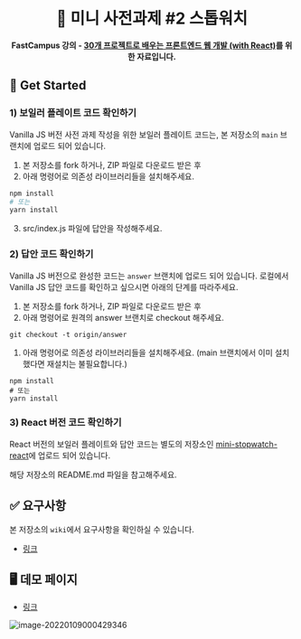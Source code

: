 <div align="center">
  <h1>
     🐤 미니 사전과제 #2 스톱워치
  </h1>
  <strong>FastCampus 강의 - <a href="https://fastcampus.co.kr/dev_online_fefinal">30개 프로젝트로 배우는
프론트엔드 웹 개발 (with React)</a>를 위한 자료입니다.</strong>
</div>

## 📑 Get Started

### 1) 보일러 플레이트 코드 확인하기

Vanilla JS 버전 사전 과제 작성을 위한 보일러 플레이트 코드는, 본 저장소의 `main` 브랜치에 업로드 되어 있습니다.

1. 본 저장소를 fork 하거나, ZIP 파일로 다운로드 받은 후
2. 아래 명령어로 의존성 라이브러리들을 설치해주세요.

```bash
npm install
# 또는
yarn install
```

3. src/index.js 파일에 답안을 작성해주세요.

### 2) 답안 코드 확인하기

Vanilla JS 버전으로 완성한 코드는 `answer` 브랜치에 업로드 되어 있습니다. 로컬에서 Vanilla JS 답안 코드를 확인하고 싶으시면 아래의 단계를 따라주세요.

1. 본 저장소를 fork 하거나, ZIP 파일로 다운로드 받은 후
2. 아래 명령어로 원격의 answer 브랜치로 checkout 해주세요.

```
git checkout -t origin/answer
```

1. 아래 명령어로 의존성 라이브러리들을 설치해주세요. (main 브랜치에서 이미 설치했다면 재설치는 불필요합니다.)

```
npm install
# 또는
yarn install
```

### 3) React 버전 코드 확인하기

React 버전의 보일러 플레이트와 답안 코드는 별도의 저장소인 [mini-stopwatch-react](https://github.com/hanameee/mini-stopwatch-react)에 업로드 되어 있습니다.

해당 저장소의 README.md 파일을 참고해주세요.

## ✅ 요구사항

본 저장소의 `wiki`에서 요구사항을 확인하실 수 있습니다.

-   [링크](https://github.com/hanameee/mini-stopwatch/wiki/%08요구사항)

## 🖥 데모 페이지

-   [링크](https://hanameee.github.io/mini-stopwatch/src)

![image-20220109000429346](https://user-images.githubusercontent.com/25149664/148838281-528cd43d-a21a-4040-bb87-164b1dc701f2.png)